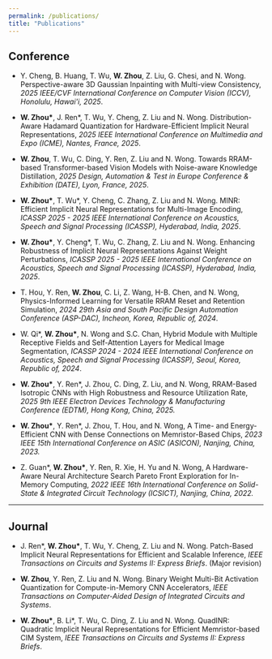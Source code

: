 ```yaml
---
permalink: /publications/
title: "Publications"
---
```


## Conference

+ Y. Cheng, B. Huang, T. Wu, **W. Zhou**, Z. Liu, G. Chesi, and N. Wong. Perspective-aware 3D Gaussian Inpainting with Multi-view Consistency, *2025 IEEE/CVF International Conference on Computer Vision (ICCV), Honolulu, Hawai'i, 2025*.

+ **W. Zhou\***, J. Ren\*, T. Wu, Y. Cheng, Z. Liu and N. Wong. Distribution-Aware Hadamard Quantization for Hardware-Efficient Implicit Neural Representations, *2025 IEEE International Conference on Multimedia and Expo (ICME), Nantes, France, 2025*.

+ **W. Zhou**, T. Wu, C. Ding, Y. Ren, Z. Liu and N. Wong. Towards RRAM-based Transformer-based Vision Models with Noise-aware Knowledge Distillation, *2025 Design, Automation & Test in Europe Conference & Exhibition (DATE), Lyon, France, 2025*.

+ **W. Zhou\***, T. Wu\*, Y. Cheng, C. Zhang, Z. Liu and N. Wong. MINR: Efficient Implicit Neural Representations for Multi-Image Encoding, *ICASSP 2025 - 2025 IEEE International Conference on Acoustics, Speech and Signal Processing (ICASSP), Hyderabad, India, 2025*. 

+ **W. Zhou\***, Y. Cheng\*, T. Wu, C. Zhang, Z. Liu and N. Wong. Enhancing Robustness of Implicit Neural Representations Against Weight Perturbations, *ICASSP 2025 - 2025 IEEE International Conference on Acoustics, Speech and Signal Processing (ICASSP), Hyderabad, India, 2025*.

+ T. Hou, Y. Ren, **W. Zhou**, C. Li, Z. Wang, H-B. Chen, and N. Wong, Physics-Informed Learning for Versatile RRAM Reset and Retention Simulation, *2024 29th Asia and South Pacific Design Automation Conference (ASP-DAC), Incheon, Korea, Republic of, 2024*.

+ W. Qi\*, **W. Zhou\***, N. Wong and S.C. Chan, Hybrid Module with Multiple Receptive Fields and Self-Attention Layers for Medical Image Segmentation, *ICASSP 2024 - 2024 IEEE International Conference on Acoustics, Speech and Signal Processing (ICASSP), Seoul, Korea, Republic of, 2024*.

+ **W. Zhou\***, Y. Ren\*, J. Zhou, C. Ding, Z. Liu, and N. Wong, RRAM-Based Isotropic CNNs with High Robustness and Resource Utilization Rate, *2025 9th IEEE Electron Devices Technology & Manufacturing Conference (EDTM), Hong Kong, China, 2025.*

+ **W. Zhou\***, Y. Ren\*, J. Zhou, T. Hou, and N. Wong, A Time- and Energy-Efficient CNN with Dense Connections on Memristor-Based Chips, *2023 IEEE 15th International Conference on ASIC (ASICON), Nanjing, China, 2023.*

+ Z. Guan\*, **W. Zhou\***, Y. Ren, R. Xie, H. Yu and N. Wong, A Hardware-Aware Neural Architecture Search Pareto Front Exploration for In-Memory Computing, *2022 IEEE 16th International Conference on Solid-State & Integrated Circuit Technology (ICSICT), Nanjing, China, 2022.*

---

## Journal

+ J. Ren\*, **W. Zhou\***, T. Wu, Y. Cheng, Z. Liu and N. Wong. Patch-Based Implicit Neural Representations for Efficient and Scalable Inference, *IEEE Transactions on Circuits and Systems II: Express Briefs*. (Major revision)
  
+ **W. Zhou**, Y. Ren, Z. Liu and N. Wong. Binary Weight Multi-Bit Activation Quantization for Compute-in-Memory CNN Accelerators, *IEEE Transactions on Computer-Aided Design of Integrated Circuits and Systems*.
  
+ **W. Zhou\***, B. Li\*, T. Wu, C. Ding, Z. Liu and N. Wong. QuadINR: Quadratic Implicit Neural Representations for Efficient Memristor-based CIM System, *IEEE Transactions on Circuits and Systems II: Express Briefs*.

